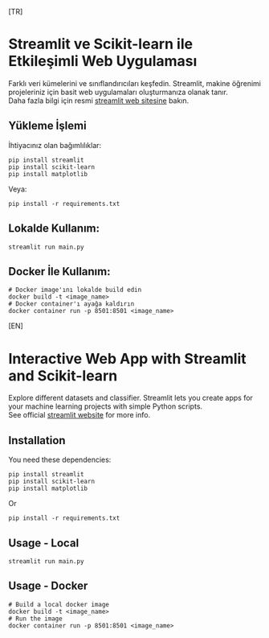 [TR]

# Streamlit ve Scikit-learn ile Etkileşimli Web Uygulaması

Farklı veri kümelerini ve sınıflandırıcıları keşfedin. Streamlit, makine öğrenimi projeleriniz için basit web
uygulamaları oluşturmanıza olanak tanır.  
Daha fazla bilgi için resmi [streamlit web sitesine](https://www.streamlit.io/) bakın.

## Yükleme İşlemi

İhtiyacınız olan bağımlılıklar:

````console
pip install streamlit
pip install scikit-learn
pip install matplotlib
````

Veya:

`````console
pip install -r requirements.txt
`````

## Lokalde Kullanım:

````console
streamlit run main.py
````

## Docker İle Kullanım:

````console
# Docker image'ını lokalde build edin
docker build -t <image_name>
# Docker container'ı ayağa kaldırın
docker container run -p 8501:8501 <image_name>
````

[EN]

# Interactive Web App with Streamlit and Scikit-learn

Explore different datasets and classifier. Streamlit lets you create apps for your machine learning projects with simple
Python scripts.  
See official [streamlit website](https://www.streamlit.io/) for more info.

## Installation

You need these dependencies:

```console
pip install streamlit
pip install scikit-learn
pip install matplotlib
```

Or

`````console
pip install -r requirements.txt
`````

## Usage - Local

```console
streamlit run main.py
```

## Usage - Docker

```console
# Build a local docker image
docker build -t <image_name>
# Run the image
docker container run -p 8501:8501 <image_name>
```
